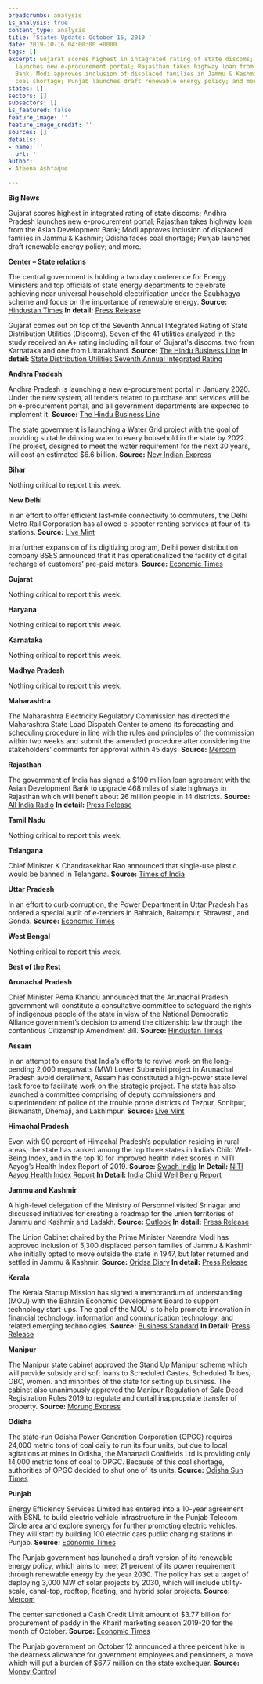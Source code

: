 ```yaml
---
breadcrumbs: analysis
is_analysis: true
content_type: analysis
title: 'States Update: October 16, 2019 '
date: 2019-10-16 04:00:00 +0000
tags: []
excerpt: Gujarat scores highest in integrated rating of state discoms; Andhra Pradesh
  launches new e-procurement portal; Rajasthan takes highway loan from the Asian Development
  Bank; Modi approves inclusion of displaced families in Jammu & Kashmir; Odisha faces
  coal shortage; Punjab launches draft renewable energy policy; and more.
states: []
sectors: []
subsectors: []
is_featured: false
feature_image: ''
feature_image_credit: ''
sources: []
details:
- name: ''
  url: ''
author:
- Afeena Ashfaque

---
```

**Big News**

Gujarat scores highest in integrated rating of state discoms; Andhra Pradesh launches new e-procurement portal; Rajasthan takes highway loan from the Asian Development Bank; Modi approves inclusion of displaced families in Jammu & Kashmir; Odisha faces coal shortage; Punjab launches draft renewable energy policy; and more.

**Center – State relations**

The central government is holding a two day conference for Energy Ministers and top officials of state energy departments to celebrate achieving near universal household electrification under the Saubhagya scheme and focus on the importance of renewable energy. **Source:** [Hindustan Times](https://www.hindustantimes.com/india-news/we-will-turn-consumers-into-prosumers-says-union-power-minister-at-2-day-energy-conference/story-nCzm7vq2iEc8G8plRZPbxI.html) **In detail:** [Press Release](https://pib.gov.in/newsite/PrintRelease.aspx?relid=193733)

Gujarat comes out on top of the Seventh Annual Integrated Rating of State Distribution Utilities (Discoms). Seven of the 41 utilities analyzed in the study received an A+ rating including all four of Gujarat's discoms, two from Karnataka and one from Uttarakhand. **Source:** [The Hindu Business Line](https://www.thehindubusinessline.com/news/national/gujarat-four-power-distribution-utilities-top-in-integrated-ratings-of-discoms/article29657509.ece) **In detail:** [State Distribution Utilities Seventh Annual Integrated Rating](https://pfcindia.com/DocumentRepository/ckfinder/files/GoI_Initiatives/Annual_Integrated_Ratings_of_State_DISCOMs/7th_Rating_Booklet_Final_13-10-2019.pdf)

**Andhra Pradesh**

Andhra Pradesh is launching a new e-procurement portal in January 2020. Under the new system, all tenders related to purchase and services will be on e-procurement portal, and all government departments are expected to implement it. **Source:** [The Hindu Business Line](https://www.thehindubusinessline.com/news/national/e-procurement-by-ap-from-2020/article29648855.ece)

The state government is launching a Water Grid project with the goal of providing suitable drinking water to every household in the state by 2022. The project, designed to meet the water requirement for the next 30 years, will cost an estimated $6.6 billion. **Source:** [New Indian Express](http://www.newindianexpress.com/states/andhra-pradesh/2019/oct/12/andhra-pradesh-government-aims-to-provide-water-to-every-house-by-2022-2046325.html)

**Bihar**

Nothing critical to report this week.

**New Delhi**

In an effort to offer efficient last-mile connectivity to commuters, the Delhi Metro Rail Corporation has allowed e-scooter renting services at four of its stations. **Source:** [Live Mint](https://www.livemint.com/news/india/delhi-metro-offers-e-scooters-renting-services-at-vishwavidyalaya-mandi-house-dwarka-sector-9-and-nehru-enclave-stations-11570687424170.html)

In a further expansion of its digitizing program, Delhi power distribution company BSES announced that it has operationalized the facility of digital recharge of customers' pre-paid meters. **Source:** [Economic Times](https://economictimes.indiatimes.com/industry/energy/power/bses-customers-can-recharge-prepaid-meters-via-paytm-phonepe/articleshow/71542138.cms)

**Gujarat**

Nothing critical to report this week.

**Haryana**

Nothing critical to report this week.

**Karnataka**

Nothing critical to report this week.

**Madhya Pradesh**

Nothing critical to report this week.

**Maharashtra**

The Maharashtra Electricity Regulatory Commission has directed the Maharashtra State Load Dispatch Center to amend its forecasting and scheduling procedure in line with the rules and principles of the commission within two weeks and submit the amended procedure after considering the stakeholders’ comments for approval within 45 days. **Source:** [Mercom](https://mercomindia.com/maharashtra-renewable-deviation-settlement-regulations/)

**Rajasthan**

The government of India has signed a $190 million loan agreement with the Asian Development Bank to upgrade 468 miles of state highways in Rajasthan which will benefit about 26 million people in 14 districts. **Source:** [All India Radio](http://www.newsonair.com/News?title=India%2C-ADB-sign-190-million-dollar-loan-agreement-for-improving-road-connectivity-in-Rajasthan&id=372828) **In detail:** [Press Release](https://pib.gov.in/PressReleasePage.aspx?PRID=1587929)

**Tamil Nadu**

Nothing critical to report this week.

**Telangana**

Chief Minister K Chandrasekhar Rao announced that single-use plastic would be banned in Telangana. **Source:** [Times of India](https://timesofindia.indiatimes.com/city/hyderabad/on-pm-modis-nudge-telangana-govt-decides-to-ban-single-use-plastic/articleshowprint/71532322.cms)

**Uttar Pradesh**

In an effort to curb corruption, the Power Department in Uttar Pradesh has ordered a special audit of e-tenders in Bahraich, Balrampur, Shravasti, and Gonda. **Source:** [Economic Times](https://energy.economictimes.indiatimes.com/news/power/up-power-department-working-on-zero-tolerance-for-corruption/71521312)

**West Bengal**

Nothing critical to report this week.

**Best of the Rest**

**Arunachal Pradesh**

Chief Minister Pema Khandu announced that the Arunachal Pradesh government will constitute a consultative committee to safeguard the rights of indigenous people of the state in view of the National Democratic Alliance government’s decision to amend the citizenship law through the contentious Citizenship Amendment Bill. **Source:** [Hindustan Times](https://www.hindustantimes.com/india-news/arunachal-pradesh-panel-to-safeguard-rights-of-indigenous-people-from-cab/story-wPrijU2oHXATrrFhJcPxtJ.html)

**Assam**

In an attempt to ensure that India’s efforts to revive work on the long-pending 2,000 megawatts (MW) Lower Subansiri project in Arunachal Pradesh avoid derailment, Assam has constituted a high-power state level task force to facilitate work on the strategic project. The state has also launched a committee comprising of deputy commissioners and superintendent of police of the trouble prone districts of Tezpur, Sonitpur, Biswanath, Dhemaji, and Lakhimpur. **Source:** [Live Mint](https://www.livemint.com/industry/energy/assam-steps-up-efforts-for-strategic-lower-subansiri-hydro-project-in-arunachal-11570762749755.html)

**Himachal Pradesh**

Even with 90 percent of Himachal Pradesh’s population residing in rural areas, the state has ranked among the top three states in India’s Child Well-Being Index, and in the top 10 for improved health index scores in NITI Aayog’s Health Index Report of 2019. **Source:** [Swach India](https://swachhindia.ndtv.com/swasth-report-of-himachal-pradesh-making-a-steady-progress-himachal-improves-in-malnutrition-under-5-status-39078/) **In Detail:** [NITI Aayog Health Index Report](http://social.niti.gov.in/uploads/sample/health_index_report.pdf) **In Detail:** [India Child Well Being Report](https://www.worldvision.in/wvreports/India-Child-Wellbeing-Report-Web.pdf)

**Jammu and Kashmir**

A high-level delegation of the Ministry of Personnel visited Srinagar and discussed initiatives for creating a roadmap for the union territories of Jammu and Kashmir and Ladakh. **Source:** [Outlook](https://www.outlookindia.com/newsscroll/highlevel-delegation-from-personnel-ministry-visits-jk-for-firming-up-road-map-ahead/1637415) **In detail:** [Press Release](https://pib.gov.in/newsite/PrintRelease.aspx?relid=193717)

The Union Cabinet chaired by the Prime Minister Narendra Modi has approved inclusion of 5,300 displaced person families of Jammu & Kashmir who initially opted to move outside the state in 1947, but later returned and settled in Jammu & Kashmir. **Source:** [Oridsa Diary](https://orissadiary.com/union-cabinet-approves-compensation-rs-5-5-lakh-per-family-5300-displaced-kashmiri-families/) **In detail:** [Press Release](https://www.pmindia.gov.in/en/news_updates/cabinet-approves-inclusion-of-5300-dp-families-of-jk-1947-who-initially-opted-to-move-outside-the-state-of-jk/)

**Kerala**

The Kerala Startup Mission has signed a memorandum of understanding (MOU) with the Bahrain Economic Development Board to support technology start-ups. The goal of the MOU is to help promote innovation in financial technology, information and communication technology, and related emerging technologies. **Source:** [Business Standard](https://www.business-standard.com/article/economy-policy/bahrain-kerala-signs-mou-for-cooperation-in-startup-growth-in-state-119101000212_1.html) **In Detail:** [Press Release](https://bahrainedb.com/latest-news/bahrain-and-kerala-sign-mou-for-cooperation-in-fintech-ict-iot-startups/)

**Manipur**

The Manipur state cabinet approved the Stand Up Manipur scheme which will provide subsidy and soft loans to Scheduled Castes, Scheduled Tribes, OBC, women. and minorities of the state for setting up business. The cabinet also unanimously approved the Manipur Regulation of Sale Deed Registration Rules 2019 to regulate and curtail inappropriate transfer of property. **Source:** [Morung Express](http://morungexpress.com/cabinet-approves-stand-manipur-scheme)

**Odisha**

The state-run Odisha Power Generation Corporation (OPGC) requires 24,000 metric tons of coal daily to run its four units, but due to local agitations at mines in Odisha, the Mahanadi Coalfields Ltd is providing only 14,000 metric tons of coal to OPGC. Because of this coal shortage, authorities of OPGC decided to shut one of its units. **Source:** [Odisha Sun Times](https://odishasuntimes.com/odisha-opgc-to-shut-one-of-its-units-due-to-coal-shortage/)

**Punjab**

Energy Efficiency Services Limited has entered into a 10-year agreement with BSNL to build electric vehicle infrastructure in the Punjab Telecom Circle area and explore synergy for further promoting electric vehicles. They will start by building 100 electric cars public charging stations in Punjab. **Source:** [Economic Times](https://economictimes.indiatimes.com/industry/energy/power/eesl-bsnl-in-10-year-pact-for-e-charging-stations-in-punjab/articleshow/71539024.cms)

The Punjab government has launched a draft version of its renewable energy policy, which aims to meet 21 percent of its power requirement through renewable energy by the year 2030. The policy has set a target of deploying 3,000 MW of solar projects by 2030, which will include utility-scale, canal-top, rooftop, floating, and hybrid solar projects. **Source:** [Mercom](https://mercomindia.com/punjab-renewable-policy-solar-capacity/)

The center sanctioned a Cash Credit Limit amount of $3.77 billion for procurement of paddy in the Kharif marketing season 2019-20 for the month of October. **Source:** [Economic Times](https://economictimes.indiatimes.com/news/economy/agriculture/centre-sanctions-rs-26707-crore-to-punjab-for-paddy-procurement/articleshow/71508547.cms)

The Punjab government on October 12 announced a three percent hike in the dearness allowance for government employees and pensioners, a move which will put a burden of $67.7 million on the state exchequer. **Source:** [Money Control](https://www.moneycontrol.com/news/trends/current-affairs-trends/punjab-govt-hikes-da-by-3-for-employees-pensioners-4527921.html)